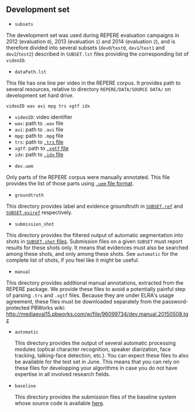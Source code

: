 
## Development set

* `subsets`

 The development set was used during REPERE evaluation campaigns in 2012 (evaluation `0`), 2013 (evaluation `1`) and 2014 (evaluation `2`), and is therefore divided into several subsets (`dev0`/`test0`, `dev1`/`test1` and `dev2`/`test2`) described in `SUBSET.lst` files providing the corresponding list of `videoID`.

* `dataPath.lst`

 This file has one line per video in the REPERE corpus.
 It provides path to several resources, relative to directory `REPERE/DATA/SOURCE DATA/` on development set hard drive.

 ```
 videoID wav avi mpg trs xgtf idx
 ```

 - `videoID`: video identifier
 - `wav`: path to `.wav` file
 - `avi`: path to `.avi` file
 - `mpg`: path to `.mpg` file
 - `trs`: path to [`.trs` file](https://github.com/MediaevalPersonDiscoveryTask/metadata/wiki/file-format#transcriber-trs)
 - `xgtf`: path to [`.xgtf` file](https://github.com/MediaevalPersonDiscoveryTask/metadata/wiki/file-format#viper-xgtf)
 - `idx`: path to [`.idx` file](https://github.com/MediaevalPersonDiscoveryTask/metadata/wiki/file-format#video-index-idx)


* `dev.uem`
 
 Only parts of the REPERE corpus were manually annotated. 
 This file provides the list of those parts using [`.uem` file format](https://github.com/MediaevalPersonDiscoveryTask/metadata/wiki/file-format#unpartitioned-evaluation-map-uem).

* `groundtruth`

 This directory provides label and evidence groundtruth in [`SUBSET.ref`](https://github.com/MediaevalPersonDiscoveryTask/evaluation/wiki/File-format#reference-ref) and [`SUBSET.eviref`](https://github.com/MediaevalPersonDiscoveryTask/evaluation/wiki/File-format#evidence-reference-eviref) respectively. 

* `submission_shot`

 This directory provides the filtered output of automatic segmentation into shots in [`SUBSET.shot` files](https://github.com/MediaevalPersonDiscoveryTask/evaluation/wiki/File-format#shots-shot).
 Submission files on a given `SUBSET` must report results for these shots only.
 It means that evidences must also be searched among these shots, and only among these shots.
 See `automatic` for the complete list of shots, if you feel like it might be useful.

* `manual`

 This directory provides additional manual annotations, extracted from the REPERE package. We provide these files to avoid a potentially painful step of parsing `.trs` and `.xgtf` files. Because they are under ELRA's usage agreement, these files must be downloaded separately from the password-protected PBWorks wiki: http://mediaeval15.pbworks.com/w/file/96099734/dev.manual.20150508.tgz

* `automatic`

  This directory provides the output of several automatic processing modules (optical character recognition, speaker diarization, face tracking, talking-face detection, etc.).
  You can expect these files to also be available for the test set in June.
  This means that you can rely on these files for developping your algorithms in case you do not have expertise in all involved research fields. 

* `baseline`

  This directory provides the submission files of the baseline system whose source code is available [here](https://github.com/MediaevalPersonDiscoveryTask/baseline).
